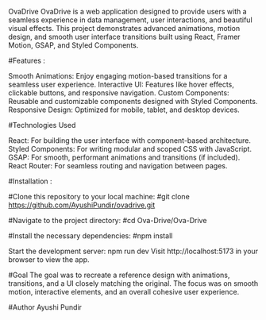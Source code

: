 OvaDrive
OvaDrive is a web application designed to provide users with a seamless experience in data management, user interactions, and beautiful visual effects. This project demonstrates advanced animations, motion design, and smooth user interface transitions built using React, Framer Motion, GSAP, and Styled Components.

#Features :
 
Smooth Animations: Enjoy engaging motion-based transitions for a seamless user experience.
Interactive UI: Features like hover effects, clickable buttons, and responsive navigation.
Custom Components: Reusable and customizable components designed with Styled Components.
Responsive Design: Optimized for mobile, tablet, and desktop devices.


#Technologies Used

React: For building the user interface with component-based architecture.
Styled Components: For writing modular and scoped CSS with JavaScript.
GSAP: For smooth, performant animations and transitions (if included).
React Router: For seamless routing and navigation between pages.


#Installation : 

#Clone this repository to your local machine:
#git clone https://github.com/AyushiPundir/ovadrive.git

#Navigate to the project directory:
#cd Ova-Drive/Ova-Drive

#Install the necessary dependencies:
#npm install

Start the development server:
npm run dev
Visit http://localhost:5173 in your browser to view the app.


#Goal
The goal was to recreate a reference design with animations, transitions, and a UI closely matching the original. The focus was on smooth motion, interactive elements, and an overall cohesive user experience.

#Author
Ayushi Pundir
